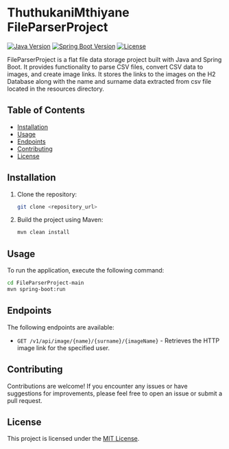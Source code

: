 # ThuthukaniMthiyane FileParserProject

[![Java Version](https://img.shields.io/badge/Java-17-blue)](#)
[![Spring Boot Version](https://img.shields.io/badge/Spring%20Boot-2.7.13-green)](#)
[![License](https://img.shields.io/badge/License-MIT-yellow)](LICENSE)

FileParserProject is a flat file data storage project built with Java and Spring Boot. It provides functionality to parse CSV files, convert CSV data to images, and create image links.
It stores the links to the images on the H2 Database along with the name and surname data extracted from csv file located in the resources directory.

## Table of Contents

- [Installation](#installation)
- [Usage](#usage)
- [Endpoints](#endpoints)
- [Contributing](#contributing)
- [License](#license)

## Installation

1. Clone the repository:

   ```bash
   git clone <repository_url>
   ```

2. Build the project using Maven:

   ```bash
   mvn clean install
   ```

## Usage

To run the application, execute the following command:


```bash
cd FileParserProject-main
mvn spring-boot:run
```

## Endpoints

The following endpoints are available:

- `GET /v1/api/image/{name}/{surname}/{imageName}` - Retrieves the HTTP image link for the specified user.

## Contributing

Contributions are welcome! If you encounter any issues or have suggestions for improvements, please feel free to open an issue or submit a pull request.

## License

This project is licensed under the [MIT License](LICENSE).
